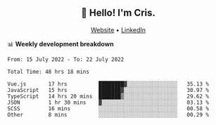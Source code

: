
<h2 align="center">👋 Hello! I'm Cris.</h2>
<p align="center">
  <a href="https://www.criscunas.dev">Website</a> •
  <a href="https://www.linkedin.com/in/cristophercunas/">LinkedIn</a>
</p>


📊 **Weekly development breakdown**
<!--START_SECTION:waka-->

```text
From: 15 July 2022 - To: 22 July 2022

Total Time: 48 hrs 18 mins

Vue.js       17 hrs          ████████▓░░░░░░░░░░░░░░░░   35.13 %
JavaScript   15 hrs          ███████▓░░░░░░░░░░░░░░░░░   30.97 %
TypeScript   14 hrs 20 mins  ███████▒░░░░░░░░░░░░░░░░░   29.62 %
JSON         1 hr 30 mins    ▓░░░░░░░░░░░░░░░░░░░░░░░░   03.13 %
SCSS         16 mins         ░░░░░░░░░░░░░░░░░░░░░░░░░   00.58 %
Other        8 mins          ░░░░░░░░░░░░░░░░░░░░░░░░░   00.29 %
```

<!--END_SECTION:waka-->
